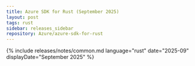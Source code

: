 ```yaml
---
title: Azure SDK for Rust (September 2025)
layout: post
tags: rust
sidebar: releases_sidebar
repository: Azure/azure-sdk-for-rust
---
```

{% include releases/notes/common.md language="rust" date="2025-09" displayDate="September 2025" %}